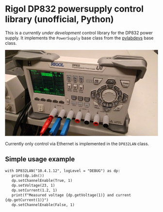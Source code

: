 # Rigol DP832 powersupply control library (unofficial, Python)

This is a _currently under development_ control library for the DP832
power supply. It implements the ```PowerSupply``` base class from
the [pylabdevs](https://github.com/tspspi/pylabdevs/tree/master) base
class.

![A DP832 in a physics lab](https://raw.githubusercontent.com/tspspi/pydp832/master/doc/dp832.jpg)

Currently only control via Ethernet is implemented in the ```DP832LAN```
class.

## Simple usage example

```
with DP832LAN("10.4.1.12", logLevel = "DEBUG") as dp:
   print(dp.idn())
   dp.setChannelEnable(True, 1)
   dp.setVoltage(23, 1)
   dp.setCurrent(1.2, 1)
   print(f"Measured voltage {dp.getVoltage(1)} and current {dp.getCurrent(1)}")
   dp.setChannelEnable(False, 1)
```
